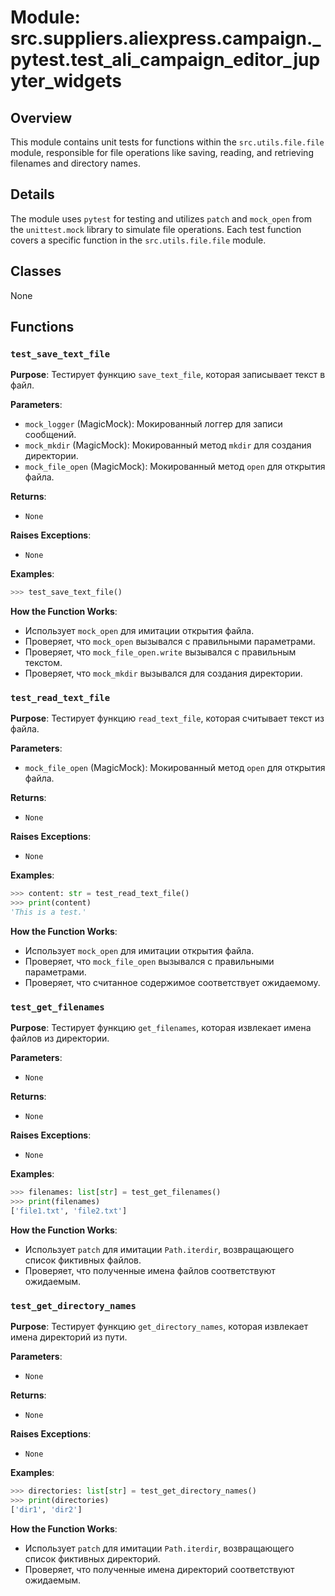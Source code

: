 # Module: src.suppliers.aliexpress.campaign._pytest.test_ali_campaign_editor_jupyter_widgets

## Overview

This module contains unit tests for functions within the `src.utils.file.file` module, responsible for file operations like saving, reading, and retrieving filenames and directory names. 

## Details

The module uses `pytest` for testing and utilizes `patch` and `mock_open` from the `unittest.mock` library to simulate file operations. Each test function covers a specific function in the `src.utils.file.file` module.

## Classes 

None

## Functions

### `test_save_text_file`

**Purpose**: Тестирует функцию `save_text_file`, которая записывает текст в файл.

**Parameters**:

- `mock_logger` (MagicMock): Мокированный логгер для записи сообщений.
- `mock_mkdir` (MagicMock): Мокированный метод `mkdir` для создания директории.
- `mock_file_open` (MagicMock): Мокированный метод `open` для открытия файла.

**Returns**:

- `None`

**Raises Exceptions**:

- `None`

**Examples**:

```python
>>> test_save_text_file()
```

**How the Function Works**:

- Использует `mock_open` для имитации открытия файла.
- Проверяет, что `mock_open` вызывался с правильными параметрами.
- Проверяет, что `mock_file_open.write` вызывался с правильным текстом.
- Проверяет, что `mock_mkdir` вызывался для создания директории.

### `test_read_text_file`

**Purpose**: Тестирует функцию `read_text_file`, которая считывает текст из файла.

**Parameters**:

- `mock_file_open` (MagicMock): Мокированный метод `open` для открытия файла.

**Returns**:

- `None`

**Raises Exceptions**:

- `None`

**Examples**:

```python
>>> content: str = test_read_text_file()
>>> print(content)
'This is a test.'
```

**How the Function Works**:

- Использует `mock_open` для имитации открытия файла.
- Проверяет, что `mock_file_open` вызывался с правильными параметрами.
- Проверяет, что считанное содержимое соответствует ожидаемому.

### `test_get_filenames`

**Purpose**: Тестирует функцию `get_filenames`, которая извлекает имена файлов из директории.

**Parameters**:

- `None`

**Returns**:

- `None`

**Raises Exceptions**:

- `None`

**Examples**:

```python
>>> filenames: list[str] = test_get_filenames()
>>> print(filenames)
['file1.txt', 'file2.txt']
```

**How the Function Works**:

- Использует `patch` для имитации `Path.iterdir`, возвращающего список фиктивных файлов.
- Проверяет, что полученные имена файлов соответствуют ожидаемым.

### `test_get_directory_names`

**Purpose**: Тестирует функцию `get_directory_names`, которая извлекает имена директорий из пути.

**Parameters**:

- `None`

**Returns**:

- `None`

**Raises Exceptions**:

- `None`

**Examples**:

```python
>>> directories: list[str] = test_get_directory_names()
>>> print(directories)
['dir1', 'dir2']
```

**How the Function Works**:

- Использует `patch` для имитации `Path.iterdir`, возвращающего список фиктивных директорий.
- Проверяет, что полученные имена директорий соответствуют ожидаемым.